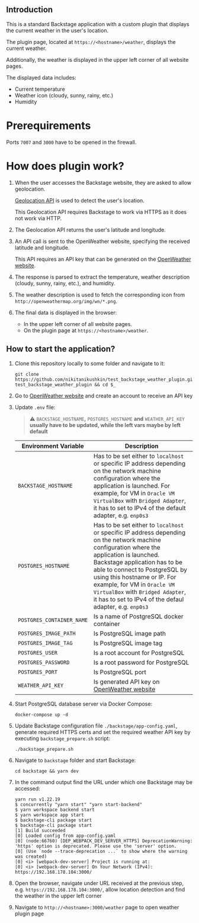 ## Introduction

This is a standard Backstage application with a custom plugin that displays the current weather in the user's location. 

The plugin page, located at `https://<hostname>/weather`, displays the current weather. 

Additionally, the weather is displayed in the upper left corner of all website pages.

The displayed data includes:

- Current temperature
- Weather icon (cloudy, sunny, rainy, etc.)
- Humidity

# Prerequirements

Ports `7007` and `3000` have to be opened in the firewall.

# How does plugin work?

1. When the user accesses the Backstage website, they are asked to allow geolocation.

    [Geolocation API](https://developer.mozilla.org/en-US/docs/Web/API/Geolocation_API) is used to detect the user's location.
    
    This Geolocation API requires Backstage to work via HTTPS as it does not work via HTTP.
    
1. The Geolocation API returns the user's latitude and longitude.
1. An API call is sent to the OpenWeather website, specifying the received latitude and longitude.

    This API requires an API key that can be generated on the [OpenWeather website](https://openweathermap.org/).
    
1. The response is parsed to extract the temperature, weather description (cloudy, sunny, rainy, etc.), and humidity.
1. The weather description is used to fetch the corresponding icon from `http://openweathermap.org/img/wn/*.png`.
1. The final data is displayed in the browser:

    * In the upper left corner of all website pages.
    * On the plugin page at `https://<hostname>/weather`.

## How to start the application?

1. Clone this repository locally to some folder and navigate to it:

    ```
    git clone https://github.com/nikitanikushkin/test_backstage_weather_plugin.git test_backstage_weather_plugin && cd $_
    ```

1. Go to [OpenWeather website](https://home.openweathermap.org/users/sign_up) and create an account to receive an API key

1. Update `.env` file:

    > :warning: `BACKSTAGE_HOSTNAME`**,** `POSTGRES_HOSTNAME` **and** `WEATHER_API_KEY` **usually have to be updated, while the left vars maybe by left default**

    | Environment Variable | Description |
    | --- | --- |
    | `BACKSTAGE_HOSTNAME` | Has to be set either to `localhost` or specific IP address depending on the network machine configuration where the application is launched. For example, for VM in `Oracle VM VirtualBox` with `Bridged Adapter`, it has to set to IPv4 of the default adapter, e.g. `enp0s3` |
    | `POSTGRES_HOSTNAME` | Has to be set either to `localhost` or specific IP address depending on the network machine configuration where the application is launched. Backstage application has to be able to connect to PostgreSQL by using this hostname or IP. For example, for VM in `Oracle VM VirtualBox` with `Bridged Adapter`, it has to set to IPv4 of the defaul adapter, e.g. `enp0s3` |
    | `POSTGRES_CONTAINER_NAME` | Is a name of PostgreSQL docker container |
    | `POSTGRES_IMAGE_PATH` | Is PostgreSQL image path |
    | `POSTGRES_IMAGE_TAG` | Is PostgreSQL image tag |
    | `POSTGRES_USER` | Is a root account for PostgreSQL |
    | `POSTGRES_PASSWORD` | Is a root password for PostgreSQL |
    | `POSTGRES_PORT` | Is PostgreSQL port |
    | `WEATHER_API_KEY` | Is generated API key on [OpenWeather website](https://home.openweathermap.org/api_keys) |


1. Start PostgreSQL database server via Docker Compose:

    ```
    docker-compose up -d
    ```

1. Update Backstage configuration file `./backstage/app-config.yaml`, generate required HTTPS certs and set the required weather API key by executing `backstage_prepare.sh` script:

    ```
    ./backstage_prepare.sh
    ```
    
1. Navigate to `backstage` folder and start Backstage:

    ```
    cd backstage && yarn dev
    ```

1. In the command output find the URL under which one Backstage may be accessed:

    ```
    yarn run v1.22.19
    $ concurrently "yarn start" "yarn start-backend"
    $ yarn workspace backend start
    $ yarn workspace app start
    $ backstage-cli package start
    $ backstage-cli package start
    [1] Build succeeded
    [0] Loaded config from app-config.yaml
    [0] (node:66760) [DEP_WEBPACK_DEV_SERVER_HTTPS] DeprecationWarning: 'https' option is deprecated. Please use the 'server' option.
    [0] (Use `node --trace-deprecation ...` to show where the warning was created)
    [0] <i> [webpack-dev-server] Project is running at:
    [0] <i> [webpack-dev-server] On Your Network (IPv4): https://192.168.178.104:3000/
    ```
    
1. Open the browser, navigate under URL received at the previous step, e.g. `https://192.168.178.104:3000/`, allow location detection and find the weather in the upper left corner

1. Navigate to `http://<hostname>:3000/weather` page to open weather plugin page

